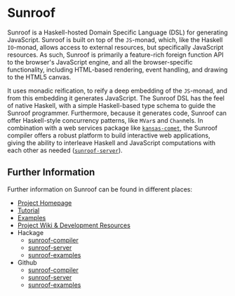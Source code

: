 Sunroof
=======

Sunroof is a Haskell-hosted Domain Specific Language (DSL) for generating JavaScript.
Sunroof is built on top of the `JS`-monad, which, like the Haskell `IO`-monad, allows 
access to external resources, but specifically JavaScript
resources. As such, Sunroof is primarily a feature-rich foreign
function API to the browser's JavaScript engine, and all the browser-specific
functionality, including HTML-based rendering, event handling, and 
drawing to the HTML5 canvas. 

It uses monadic reification, to reify a deep embedding of the `JS`-monad,
and from this embedding it generates JavaScript.
The Sunroof DSL has the feel of native Haskell, with a simple
Haskell-based type schema to guide the Sunroof programmer.
Furthermore, because it generates code,
Sunroof can offer Haskell-style concurrency patterns, like `MVar`s and `Chan`nels.
In combination with a web services package like [`kansas-comet`][HackageKansasComet],
the Sunroof compiler offers a robust platform to build interactive web applications,
giving the ability to interleave Haskell and JavaScript computations
with each other as needed ([`sunroof-server`][HackageSunroofServer]).

Further Information
-------------------

Further information on Sunroof can be found in different places:

 *  [Project Homepage](http://www.ittc.ku.edu/csdl/fpg/software/sunroof.html)
 *  [Tutorial](https://github.com/ku-fpg/sunroof-compiler/wiki/Tutorial)
 *  [Examples](https://github.com/ku-fpg/sunroof-compiler/wiki/Examples)
 *  [Project Wiki & Development Resources](https://github.com/ku-fpg/sunroof-compiler/wiki)
 *  Hackage
     + [sunroof-compiler](http://hackage.haskell.org/package/sunroof-compiler)
     + [sunroof-server][HackageSunroofServer]
     + [sunroof-examples](http://hackage.haskell.org/package/sunroof-examples)
 *  Github
     + [sunroof-compiler](https://github.com/ku-fpg/sunroof-compiler)
     + [sunroof-server](https://github.com/ku-fpg/sunroof-server)
     + [sunroof-examples](https://github.com/ku-fpg/sunroof-examples)




[HackageKansasComet]: http://hackage.haskell.org/package/kansas-comet
[HackageSunroofServer]: http://hackage.haskell.org/package/sunroof-server

